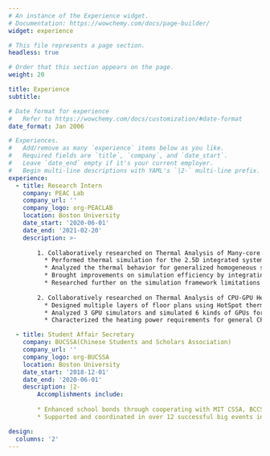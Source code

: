 ```yaml
---
# An instance of the Experience widget.
# Documentation: https://wowchemy.com/docs/page-builder/
widget: experience

# This file represents a page section.
headless: true

# Order that this section appears on the page.
weight: 20

title: Experience
subtitle:

# Date format for experience
#   Refer to https://wowchemy.com/docs/customization/#date-format
date_format: Jan 2006

# Experiences.
#   Add/remove as many `experience` items below as you like.
#   Required fields are `title`, `company`, and `date_start`.
#   Leave `date_end` empty if it's your current employer.
#   Begin multi-line descriptions with YAML's `|2-` multi-line prefix.
experience:
  - title: Research Intern
    company: PEAC Lab
    company_url: ''
    company_logo: org-PEACLAB
    location: Boston University
    date_start: '2020-06-01'
    date_end: '2021-02-20'
    description: >-
    
        1. Collaboratively researched on Thermal Analysis of Many-core Chips with Integrated Photonics:
          * Performed thermal simulation for the 2.5D integrated systems with photonic links
          * Analyzed the thermal behavior for generalized homogeneous systems using HotSpot
          * Brought improvements on simulation efficiency by integrating a Python Wrapper into the generalized thermal simulation framework and generalizing heating power estimation
          * Researched further on the simulation framework limitations and increased its compatibility to support other thermal simulation methods
        
        2. Collaboratively researched on Thermal Analysis of CPU-GPU Heterogeneous Systems with Integrated Photonics:
          * Designed multiple layers of floor plans using HotSpot thermal simulation platform
          * Analyzed 3 GPU simulators and simulated 6 kinds of GPUs for integration purpose
          * Characterized the heating power requirements for general CPU-GPU systems       

  - title: Student Affair Secretary
    company: BUCSSA(Chinese Students and Scholars Association)
    company_url: ''
    company_logo: org-BUCSSA
    location: Boston University
    date_start: '2018-12-01'
    date_end: '2020-06-01'
    description: |2-
        Accomplishments include:
        
        * Enhanced school bonds through cooperating with MIT CSSA, BCCSSA, and NEUCSSA to organize inter-school events
        * Supported and coordinated in over 12 successful big events involving more than 100 participants

design:
  columns: '2'
---
```

